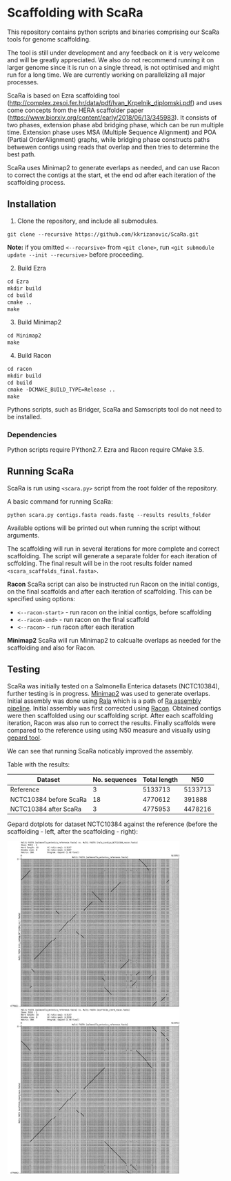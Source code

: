 # Scaffolding with ScaRa
This repository contains python scripts and binaries comprising our ScaRa tools for genome scaffolding.

The tool is still under development and any feedback on it is very welcome and will be greatly appreciated. We also do not recommend running it on larger genome since it is run on a single thread, is not optimised and might run for a long time. We are currently working on parallelizing all major processes.

ScaRa is based on Ezra scaffolding tool (http://complex.zesoi.fer.hr/data/pdf/Ivan_Krpelnik_diplomski.pdf) and uses come concepts from the HERA scaffolder paper (https://www.biorxiv.org/content/early/2018/06/13/345983). It consists of two phases, extension phase abd bridging phase, which can be run multiple time. Extension phase uses MSA (Multiple Sequence Alignment) and POA (Partial OrderAlignment) graphs, while bridging phase constructs paths betwewen contigs using reads that overlap and then tries to determine the best path.

ScaRa uses Minimap2 to generate everlaps as needed, and can use Racon to correct the contigs at the start, et the end od after each iteration of the scaffolding process.

## Installation

  1. Clone the repository, and include all submodules.
  
    git clone --recursive https://github.com/kkrizanovic/ScaRa.git
  
  __Note:__ if you omitted `<--recursive>` from `<git clone>`, run `<git submodule update --init --recursive>` before proceeding.
  
  2. Build Ezra
  
    cd Ezra
    mkdir build
    cd build
    cmake ..
    make

  3. Build Minimap2
  
    cd Minimap2
    make

  4. Build Racon
  
    cd racon
    mkdir build
    cd build
    cmake -DCMAKE_BUILD_TYPE=Release ..
    make

Pythons scripts, such as Bridger, ScaRa and Samscripts tool do not need to be installed.

### Dependencies
Python scripts require PYthon2.7. Ezra and Racon require CMake 3.5.

## Running ScaRa
ScaRa is run using `<scara.py>` script from the root folder of the repository.

A basic command for running ScaRa:

    python scara.py contigs.fasta reads.fastq --results results_folder

Available options will be printed out when running the script without arguments.

The scaffolding will run  in several iterations for more complete and correct scaffolding. The script will generate a separate folder for each iteration of scffolding. The final result will be in the root results folder named `<scara_scaffolds_final.fasta>`.

__Racon__
ScaRa script can also be instructed run Racon on the initial contigs, on the final scaffolds and after each iteration of scaffolding. This can be specified using options:
  - `<--racon-start>` - run racon on the initial contigs, before scaffolding
  - `<--racon-end>`   - run racon on the final scaffold
  - `<--racon>`       - run racon after each iteration

__Minimap2__
ScaRa will run Minimap2 to calcualte overlaps as needed for the scaffolding and also for Racon.

## Testing
ScaRa was initially tested on a Salmonella Enterica datasets (NCTC10384), further testing is in progress. [Minimap2](https://github.com/lh3/minimap2) was used to generate overlaps. Initial assembly was done using [Rala](https://github.com/rvaser/rala) which is a path of [Ra  assembly pipeline](https://github.com/rvaser/ra). Initial assembly was first corrected using [Racon](https://github.com/isovic/racon). Obtained contigs were then scaffolded using our scaffolding script. After each scaffolding iteration, Racon was also run to correct the results. Finally scaffolds were compared to the reference using using N50 measure and visually using [gepard tool](http://cube.univie.ac.at/gepard).

We can see that running ScaRa noticably improved the assembly.

Table with the results:

|Dataset|No. sequences|Total length|N50|
|---|---|---|---|
|Reference| 3|5133713|5133713|
|NCTC10384 before ScaRa| 18|4770612|391888|
|NCTC10384 after ScaRa| 3|4775953|4478216|

Gepard dotplots for dataset NCTC10384 against the reference (before the scaffolding - left, after the scaffolding - right):

<p float="left">
  <img src=images/NCTC10384_rala_racon_dotplot.jpeg width="400" />
  <img src=images/NCTC10384_scara_dotplot.jpeg width="400" /> 
</p>
